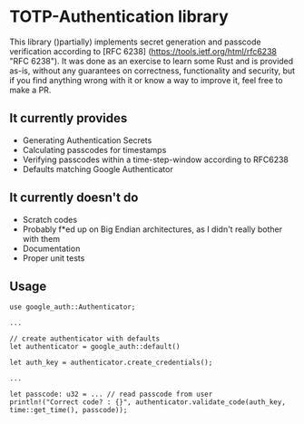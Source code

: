 TOTP-Authentication library
===========================

This library ()partially) implements secret generation and passcode verification according to [RFC 6238] (https://tools.ietf.org/html/rfc6238 "RFC 6238").
It was done as an exercise to learn some Rust and is provided as-is, without any guarantees on correctness, functionality and security, but if you find anything wrong with it or know a way to improve it, feel free to make a PR.

It currently provides
---------------------

* Generating Authentication Secrets
* Calculating passcodes for timestamps
* Verifying passcodes within a time-step-window according to RFC6238
* Defaults matching Google Authenticator

It currently doesn't do
-----------------------

* Scratch codes
* Probably f*ed up on Big Endian architectures, as I didn't really bother with them
* Documentation
* Proper unit tests

Usage
-----

```
use google_auth::Authenticator;

...

// create authenticator with defaults
let authenticator = google_auth::default()

let auth_key = authenticator.create_credentials();

...

let passcode: u32 = ... // read passcode from user
println!("Correct code? : {}", authenticator.validate_code(auth_key, time::get_time(), passcode));
```